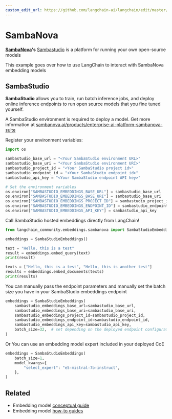 ```yaml
---
custom_edit_url: https://github.com/langchain-ai/langchain/edit/master/docs/docs/integrations/text_embedding/sambanova.ipynb
---
```

# SambaNova

**[SambaNova](https://sambanova.ai/)'s** [Sambastudio](https://sambanova.ai/technology/full-stack-ai-platform) is a platform for running your own open-source models

This example goes over how to use LangChain to interact with SambaNova embedding models

## SambaStudio

**SambaStudio** allows you to train, run batch inference jobs, and deploy online inference endpoints to run open source models that you fine tuned yourself.

A SambaStudio environment is required to deploy a model. Get more information at [sambanova.ai/products/enterprise-ai-platform-sambanova-suite](https://sambanova.ai/products/enterprise-ai-platform-sambanova-suite)

Register your environment variables:


```python
import os

sambastudio_base_url = "<Your SambaStudio environment URL>"
sambastudio_base_uri = "<Your SambaStudio environment URI>"
sambastudio_project_id = "<Your SambaStudio project id>"
sambastudio_endpoint_id = "<Your SambaStudio endpoint id>"
sambastudio_api_key = "<Your SambaStudio endpoint API key>"

# Set the environment variables
os.environ["SAMBASTUDIO_EMBEDDINGS_BASE_URL"] = sambastudio_base_url
os.environ["SAMBASTUDIO_EMBEDDINGS_BASE_URI"] = sambastudio_base_uri
os.environ["SAMBASTUDIO_EMBEDDINGS_PROJECT_ID"] = sambastudio_project_id
os.environ["SAMBASTUDIO_EMBEDDINGS_ENDPOINT_ID"] = sambastudio_endpoint_id
os.environ["SAMBASTUDIO_EMBEDDINGS_API_KEY"] = sambastudio_api_key
```

Call SambaStudio hosted embeddings directly from LangChain!


```python
from langchain_community.embeddings.sambanova import SambaStudioEmbeddings

embeddings = SambaStudioEmbeddings()

text = "Hello, this is a test"
result = embeddings.embed_query(text)
print(result)

texts = ["Hello, this is a test", "Hello, this is another test"]
results = embeddings.embed_documents(texts)
print(results)
```

You can manually pass the endpoint parameters and manually set the batch size you have in your SambaStudio embeddings endpoint


```python
embeddings = SambaStudioEmbeddings(
    sambastudio_embeddings_base_url=sambastudio_base_url,
    sambastudio_embeddings_base_uri=sambastudio_base_uri,
    sambastudio_embeddings_project_id=sambastudio_project_id,
    sambastudio_embeddings_endpoint_id=sambastudio_endpoint_id,
    sambastudio_embeddings_api_key=sambastudio_api_key,
    batch_size=32,  # set depending on the deployed endpoint configuration
)
```

Or You can use an embedding model expert included in your deployed CoE


```python
embeddings = SambaStudioEmbeddings(
    batch_size=1,
    model_kwargs={
        "select_expert": "e5-mistral-7b-instruct",
    },
)
```


## Related

- Embedding model [conceptual guide](/docs/concepts/#embedding-models)
- Embedding model [how-to guides](/docs/how_to/#embedding-models)

